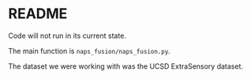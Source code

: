 # README

Code will not run in its current state.

The main function is `naps_fusion/naps_fusion.py`.

The dataset we were working with was the UCSD ExtraSensory dataset.
